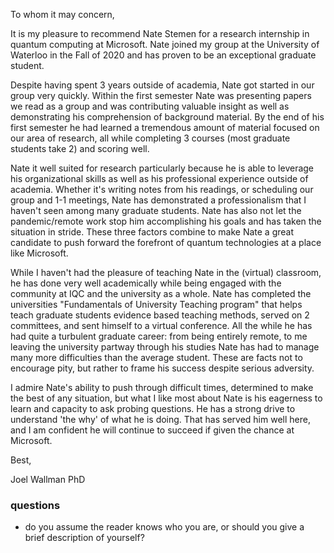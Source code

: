 To whom it may concern,

It is my pleasure to recommend Nate Stemen for a research internship in quantum computing at Microsoft.
Nate joined my group at the University of Waterloo in the Fall of 2020 and has proven to be an exceptional graduate student.

Despite having spent 3 years outside of academia, Nate got started in our group very quickly.
Within the first semester Nate was presenting papers we read as a group and was contributing valuable insight as well as demonstrating his comprehension of background material.
By the end of his first semester he had learned a tremendous amount of material focused on our area of research, all while completing 3 courses (most graduate students take 2) and scoring well.

Nate it well suited for research particularly because he is able to leverage his organizational skills as well as his professional experience outside of academia.
Whether it's writing notes from his readings, or scheduling our group and 1-1 meetings, Nate has demonstrated a professionalism that I haven't seen among many graduate students.
Nate has also not let the pandemic/remote work stop him accomplishing his goals and has taken the situation in stride.
These three factors combine to make Nate a great candidate to push forward the forefront of quantum technologies at a place like Microsoft.

While I haven't had the pleasure of teaching Nate in the (virtual) classroom, he has done very well academically while being engaged with the community at IQC and the university as a whole.
Nate has completed the universities "Fundamentals of University Teaching program" that helps teach graduate students evidence based teaching methods, served on 2 committees, and sent himself to a virtual conference.
All the while he has had quite a turbulent graduate career: from being entirely remote, to me leaving the university partway through his studies Nate has had to manage many more difficulties than the average student.
These are facts not to encourage pity, but rather to frame his success despite serious adversity.

I admire Nate's ability to push through difficult times, determined to make the best of any situation, but what I like most about Nate is his eagerness to learn and capacity to ask probing questions.
He has a strong drive to understand 'the why' of what he is doing.
That has served him well here, and I am confident he will continue to succeed if given the chance at Microsoft.

Best,

Joel Wallman PhD

### questions

- do you assume the reader knows who you are, or should you give a brief description of yourself?
